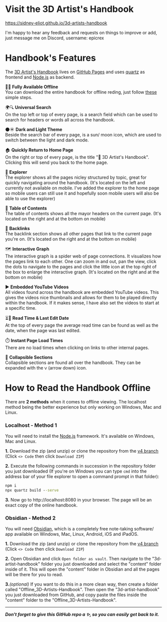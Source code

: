 # Visit the 3D Artist's Handbook
https://sidney-eliot.github.io/3d-artists-handbook<br>

I'm happy to hear any feedback and requests on things to improve or add, just message me on Discord, username: epicrex

# Handbook's Features
The [3D Artist's Handbook](https://sidney-eliot.github.io/3d-artists-handbook) lives on [GitHub Pages](https://github.com/sidney-eliot/3d-artists-handbook/actions) and uses [quartz](https://github.com/jackyzha0/quartz) as frontend and [Node.js](https://nodejs.org/en) as backend.

📶❌ **Fully Available Offline**<br>
You can download the entire handbook for offline reding, just follow [these](#how-to-read-the-handbook-offline) simple steps.

🌍🔍 **Universal Search**<br>
On the top left or top of every page, is a search field which can be used to search for headers or words all across the handbook.

🌑☀️ **Dark and Light Theme**<br>
Beside the search bar of every page, is a sun/ moon icon, which are used to switch between the light and dark mode.

🏠 **Quickly Return to Home Page**<br>
On the right or top of every page, is the title "🦑 3D Artist's Handbook". Clicking this will send you back to the home page.

📂 **Explorer**<br>
The explorer shows all the pages nicley structured by topic, great for quickly navigating around the handbook. (It's located on the left and currently not available on mobile. I've added the explorer to the home page so mobile users can still use it and hopefully soon mobile users will also be able to use the explorer)

📑 **Table of Contents**<br>
The table of contents shows all the mayor headers on the current page. (It's located on the right and at the bottom on mobile)

🔗 **Backlinks**<br>
The backlink section shows all other pages that link to the current page you're on. (It's located on the right and at the bottom on mobile)

🗺️ **Interactive Graph**<br>
The interactive graph is a spider web of page connections. It visualizes how the pages link to each other. One can zoom in and out, pan the view, click the dots to navigate to the pages and click the little icon at the top right of the box to enlarge the interactive graph. (It's located on the right and at the bottom on mobile)

▶️ **Embedded YouTube Videos** <br>
  All videos found across the handbook are embedded YouTube videos. This gives the videos nice thumbnails and allows for them to be played directly within the handbook. If it makes sense, I have also set the videos to start at a specific time.
  
⏳📅 **Read Time & Last Edit Date**<br>
  At the top of every page the average read time can be found as well as the date, when the page was last edited.
  
⏱️ **Instant Page Load Times**<br>
  There are no load times when clicking on links to other internal pages.
  
🔻 **Collapsible Sections**<br>
  Collapsible sections are found all over the handbook. They can be expanded with the `ᐯ` (arrow down) icon.


# How to Read the Handbook Offline
There are **2 methods** when it comes to offline viewing. The localhost method being the better experience but only working on Windows, Mac and Linux.

### Localhost - Method 1
You will need to install the [Node.js](https://nodejs.org/en/download) framework. It's available on Windows, Mac and Linux.

**1.** Download the zip (and unzip) or clone the repository from the [v4 branch](https://github.com/sidney-eliot/3d-artists-handbook/tree/v4) (Click `<> Code` then click `Download ZIP`)<br>

**2.** Execute the following commands in succession in the repository folder you just downloaded (If you're on Windows you can type `cmd` into the address bar of your file explorer to open a command prompt in that folder):

```cmd
npm i
npx quartz build --serve
```

**3.**
Now go to http://localhost:8080 in your browser. The page will be an exact copy of the online handbook.

### Obsidian - Method 2
You will need [Obsidian](https://obsidian.md/), which is a completely free note-taking software/ app available on Windows, Mac, Linux, Android, iOS and iPadOS.

**1.** Download the zip (and unzip) or clone the repository from the [v4 branch](https://github.com/sidney-eliot/3d-artists-handbook/tree/v4) (Click `<> Code` then click `Download ZIP`)<br>

**2.** Open Obsidian and click `Open folder as vault`. Then navigate to the "3d-artist-handbook" folder you just downloaded and select the "content" folder inside of it. This will open the "content" folder in Obsidian and all the pages will be there for you to read.<br>

**3.**_(optional)_ If you want to do this in a more clean way, then create a folder called "Offline_3D-Artists-Handbook". Then open the "3d-artist-handbook" you just downloaded from GitHub, and copy paste the files inside the "content" folder to the "Offline_3D-Artists-Handbook".

---

**_Don't forget to give this GitHub repo a ✨, so you can easily get back to it._**
